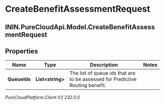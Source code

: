 # CreateBenefitAssessmentRequest

## ININ.PureCloudApi.Model.CreateBenefitAssessmentRequest

## Properties

|Name | Type | Description | Notes|
|------------ | ------------- | ------------- | -------------|
| **QueueIds** | **List&lt;string&gt;** | The list of queue ids that are to be assessed for Predictive Routing benefit. | |



_PureCloudPlatform.Client.V2 232.0.0_
